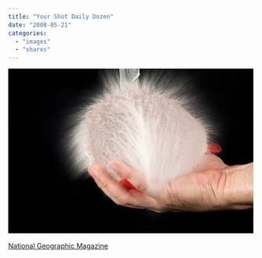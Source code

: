 ```yaml
---
title: "Your Shot Daily Dozen"
date: "2008-05-21"
categories: 
  - "images"
  - "shares"
---
```


![](images/4wnP83SaF99fcqsurhVhJN19_640.jpg)

[National Geographic Magazine](http://ngm.nationalgeographic.com/your-shot/daily-dozen)
